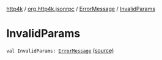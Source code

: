 [http4k](../../index.md) / [org.http4k.jsonrpc](../index.md) / [ErrorMessage](index.md) / [InvalidParams](./-invalid-params.md)

# InvalidParams

`val InvalidParams: `[`ErrorMessage`](index.md) [(source)](https://github.com/http4k/http4k/blob/master/http4k-jsonrpc/src/main/kotlin/org/http4k/jsonrpc/ErrorMessage.kt#L21)